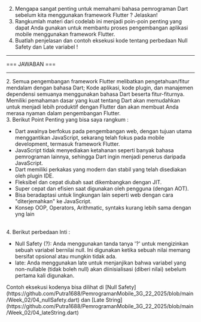 2. Mengapa sangat penting untuk memahami bahasa pemrograman Dart sebelum kita menggunakan framework Flutter ? Jelaskan!
3. Rangkumlah materi dari codelab ini menjadi poin-poin penting yang dapat Anda gunakan untuk membantu proses pengembangan aplikasi mobile menggunakan framework Flutter.
4. Buatlah penjelasan dan contoh eksekusi kode tentang perbedaan Null Safety dan Late variabel !
<hr>
=== JAWABAN ===
<hr>
2. Semua pengembangan framework Flutter melibatkan pengetahuan/fitur mendalam dengan bahasa Dart; Kode aplikasi, kode plugin, dan manajemen dependensi semuanya menggunakan bahasa Dart beserta fitur-fiturnya. Memiliki pemahaman dasar yang kuat tentang Dart akan memudahkan untuk menjadi lebih produktif dengan Flutter dan akan membuat Anda merasa nyaman dalam pengembangan Flutter.
<br>
3. Berikut Point Penting yang bisa saya rangkum :
<br>
<ul>
<li> Dart awalnya berfokus pada pengembangan web, dengan tujuan utama menggantikan JavaScript, sekarang telah fokus pada mobile development, termasuk framework Flutter. </li>
<li> JavaScript tidak menyediakan ketahanan seperti banyak bahasa pemrograman lainnya, sehingga Dart ingin menjadi penerus daripada JavaScript. </li>
<li> Dart memiliki perkakas yang modern dan stabil yang telah disediakan oleh plugin IDE. </li>
<li> Fleksibel dan cepat diubah saat dikembangkan dengan JIT. </li>
<li> Super cepat dan efisien saat digunakan oleh pengguna (dengan AOT). </li>
<li> Bisa beradaptasi untuk lingkungan lain seperti web dengan cara "diterjemahkan" ke JavaScript. </li>
<li> Konsep OOP, Operators, Arithmatic, syntaks kurang lebih sama dengan yng lain </li>
</ul>
<br>
4. Berikut perbedaan Inti :
<ul>
<li> Null Safety (?): Anda menggunakan tanda tanya '?' untuk mengizinkan sebuah variabel bernilai null. Ini digunakan ketika sebuah nilai memang bersifat opsional atau mungkin tidak ada.</li>

<li>late: Anda menggunakan late untuk menjanjikan bahwa variabel yang non-nullable (tidak boleh null) akan diinisialisasi (diberi nilai) sebelum pertama kali digunakan.</li>
</ul>
Contoh eksekusi kodenya bisa dilihat di 
[Null Safety](https://github.com/Putra1688/PemrogramanMobile_3G_22_2025/blob/main/Week_02/04_nullSafety.dart) dan 
[Late String](https://github.com/Putra1688/PemrogramanMobile_3G_22_2025/blob/main/Week_02/04_lateString.dart)
